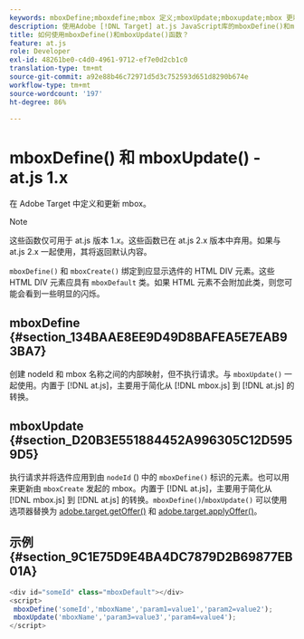 ```yaml
---
keywords: mboxDefine;mboxdefine;mbox 定义;mboxUpdate;mboxupdate;mbox 更新;at.js;函数;函数
description: 使用Adobe [!DNL Target] at.js JavaScript库的mboxDefine()和mboxUpdate()函数定义或更新mbox。 (at.js 1.x)
title: 如何使用mboxDefine()和mboxUpdate()函数？
feature: at.js
role: Developer
exl-id: 48261be0-c4d0-4961-9712-ef7e0d2cb1c0
translation-type: tm+mt
source-git-commit: a92e88b46c72971d5d3c752593d651d8290b674e
workflow-type: tm+mt
source-wordcount: '197'
ht-degree: 86%

---
```


# mboxDefine() 和 mboxUpdate() - at.js 1.x

在 Adobe Target 中定义和更新 mbox。

>[!NOTE]
>
>这些函数仅可用于 at.js 版本 1.*x*。这些函数已在 at.js 2.x 版本中弃用。如果与 at.js 2.x 一起使用，其将返回默认内容。

`mboxDefine()` 和 `mboxCreate()` 绑定到应显示选件的 HTML DIV 元素。这些 HTML DIV 元素应具有 `mboxDefault` 类。如果 HTML 元素不会附加此类，则您可能会看到一些明显的闪烁。

## mboxDefine {#section_134BAAE8EE9D49D8BAFEA5E7EAB93BA7}

创建 nodeId 和 mbox 名称之间的内部映射，但不执行请求。与 `mboxUpdate()` 一起使用。内置于 [!DNL at.js]，主要用于简化从 [!DNL mbox.js] 到 [!DNL at.js] 的转换。

## mboxUpdate {#section_D20B3E551884452A996305C12D5959D5}

执行请求并将选件应用到由 `nodeId` () 中的 `mboxDefine()` 标识的元素。也可以用来更新由 `mboxCreate` 发起的 mbox。内置于 [!DNL at.js]，主要用于简化从 [!DNL mbox.js] 到 [!DNL at.js] 的转换。`mboxDefine()`/`mboxUpdate()` 可以使用选项器替换为 [adobe.target.getOffer()](/help/c-implementing-target/c-implementing-target-for-client-side-web/adobe-target-getoffer.md) 和 [adobe.target.applyOffer()](/help/c-implementing-target/c-implementing-target-for-client-side-web/adobe-target-applyoffer.md)。

## 示例 {#section_9C1E75D9E4BA4DC7879D2B69877EB01A}

```javascript
<div id="someId" class="mboxDefault"></div> 
<script> 
 mboxDefine('someId','mboxName','param1=value1','param2=value2'); 
 mboxUpdate('mboxName','param3=value3','param4=value4'); 
</script>
```
